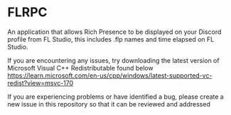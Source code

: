 # FLRPC
An application that allows Rich Presence to be displayed on your Discord profile from FL Studio, this includes .flp names and time elapsed on FL Studio.


If you are encountering any issues, try downloading the latest version of Microsoft Visual C++ Redistributable found below
https://learn.microsoft.com/en-us/cpp/windows/latest-supported-vc-redist?view=msvc-170

If you are experiencing problems or have identified a bug, please create a new issue in this repository so that it can be reviewed and addressed
